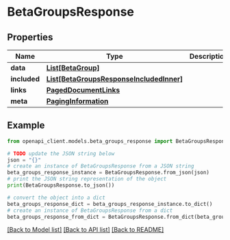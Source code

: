 # BetaGroupsResponse


## Properties

Name | Type | Description | Notes
------------ | ------------- | ------------- | -------------
**data** | [**List[BetaGroup]**](BetaGroup.md) |  | 
**included** | [**List[BetaGroupsResponseIncludedInner]**](BetaGroupsResponseIncludedInner.md) |  | [optional] 
**links** | [**PagedDocumentLinks**](PagedDocumentLinks.md) |  | 
**meta** | [**PagingInformation**](PagingInformation.md) |  | [optional] 

## Example

```python
from openapi_client.models.beta_groups_response import BetaGroupsResponse

# TODO update the JSON string below
json = "{}"
# create an instance of BetaGroupsResponse from a JSON string
beta_groups_response_instance = BetaGroupsResponse.from_json(json)
# print the JSON string representation of the object
print(BetaGroupsResponse.to_json())

# convert the object into a dict
beta_groups_response_dict = beta_groups_response_instance.to_dict()
# create an instance of BetaGroupsResponse from a dict
beta_groups_response_from_dict = BetaGroupsResponse.from_dict(beta_groups_response_dict)
```
[[Back to Model list]](../README.md#documentation-for-models) [[Back to API list]](../README.md#documentation-for-api-endpoints) [[Back to README]](../README.md)


